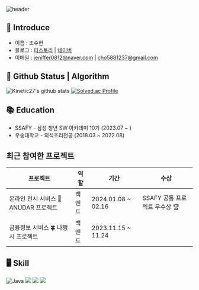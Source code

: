![header](https://capsule-render.vercel.app/api?type=slice&color=gradient&height=200&section=footer&text=CHO%20Suhyeon&fontSize=100)

## 👩 Introduce 
- 이름 : 조수현
- 블로그 : [티스토리](https://jeniffer0812techstory.tistory.com/) | [네이버](https://blog.naver.com/jeniffer0812)
- 이메일 : jeniffer0812@naver.com | cho5881237@gmail.com

## 🔐 Github Status | Algorithm 
![Kinetic27's github stats](https://github-readme-stats.vercel.app/api?username=chosuhyeon0812&show_icons=true) 
[![Solved.ac Profile](http://mazassumnida.wtf/api/generate_badge?boj=cho5881237)](https://solved.ac/cho5881237)


## 📚 Education 
- SSAFY - 삼성 청년 SW 아카데미 10기 (2023.07 ~ ) 
- 우송대학교 - 외식조리전공 (2018.03 ~ 2022.08)

## 최근 참여한 프로젝트

| 프로젝트 | 역할 | 기간 | 수상 |
|---|---|---|---|
| 온라인 전시 서비스 🎨 ANUDAR 프로젝트 | 백엔드 | 2024.01.08 ~ 02.16 | SSAFY 공통 프로젝트 우수상 🏆 |
| 금융정보 서비스 🍀 나행시 프로젝트 | 백엔드 | 2023.11.15 ~ 11.24 ||


   
## 🖥 Skill 
	
![Java](https://img.shields.io/badge/Java-007396.svg?&style=for-the-badge&logo=Java&logoColor=white) <img src="https://img.shields.io/badge/Python-3776AB?style=for-the-badge&logo=Python&logoColor=white"> <img src="https://img.shields.io/badge/github-181717?style=for-the-badge&logo=github&logoColor=white"> <img src="https://img.shields.io/badge/git-F05032?style=for-the-badge&logo=git&logoColor=white"> 

